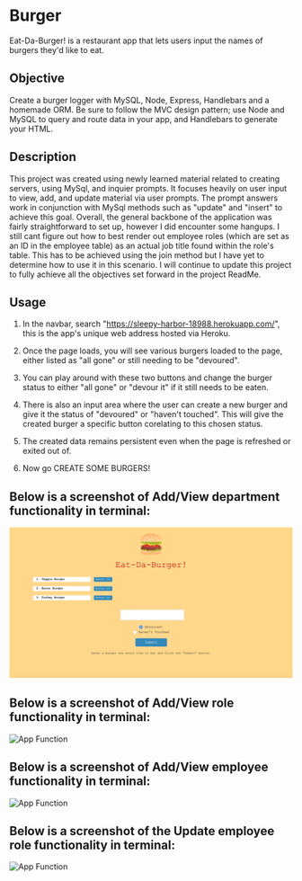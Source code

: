 # Burger
Eat-Da-Burger! is a restaurant app that lets users input the names of burgers they'd like to eat.

## Objective
Create a burger logger with MySQL, Node, Express, Handlebars and a homemade ORM. Be sure to follow the MVC design pattern; use Node and MySQL to query and route data in your app, and Handlebars to generate your HTML.

## Description
This project was created using newly learned material related to creating servers, using MySql, and inquier prompts. It focuses heavily on user input to view, add, and update material via user prompts. The prompt answers work in conjunction with MySql methods such as "update" and "insert" to achieve this goal. Overall, the general backbone of the application was fairly straightforward to set up, however I did encounter some hangups. I still cant figure out how to best render out employee roles (which are set as an ID in the employee table) as an actual job title found within the role's table. This has to be achieved using the join method but I have yet to determine how to use it in this scenario. I will continue to update this project to fully achieve all the objectives set forward in the project ReadMe.

## Usage
1. In the navbar, search "https://sleepy-harbor-18988.herokuapp.com/", this is the app's unique web address hosted via Heroku.

2. Once the page loads, you will see various burgers loaded to the page, either listed as "all gone" or still needing to be "devoured".

3. You can play around with these two buttons and change the burger status to either "all gone" or "devour it" if it still needs to be eaten.

4. There is also an input area where the user can create a new burger and give it the status of "devoured" or "haven't touched". This will give the created burger a specific button corelating to this chosen status.

5. The created data remains persistent even when the page is refreshed or exited out of. 

6. Now go CREATE SOME BURGERS!


## Below is a screenshot of Add/View department functionality in terminal:

 ![App Function](https://github.com/znylen88/Burger/blob/master/public/assets/js/Demo-Original-Burgers.png)

## Below is a screenshot of Add/View role functionality in terminal:

 ![App Function](Add-View-Roles.png)
 
## Below is a screenshot of Add/View employee functionality in terminal:

 ![App Function](Add-View-Employees.png)
 
 ## Below is a screenshot of the Update employee role functionality in terminal:
 
 ![App Function](Update-Employee-Role.png)

